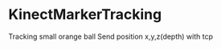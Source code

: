 KinectMarkerTracking
====================

Tracking small orange ball
Send position x,y,z(depth) with tcp
